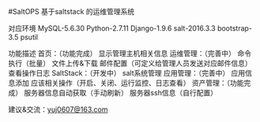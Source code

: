#SaltOPS
基于saltstack 的运维管理系统

对应环境
MySQL-5.6.30
Python-2.7.11
Django-1.9.6
salt-2016.3.3
bootstrap-3.5
psutil

功能描述
首页：（功能完成）
	显示管理主机相关信息
运维管理：（完善中）
	命令执行（批量）
	文件上传&下载
	邮件配置（可定义给管理人员发送对应邮件信息）
	查看操作日志
SaltStack：（开发中）
	salt系统管理
应用管理：（完善中）
	应用信息添加
	应该相关操作（开启、关闭、运行监控、日志查看）
资产管理：（功能完成）
	服务器信息自动获取（手动刷新）
	服务器ssh信息（自行配置）
	

建议&交流：yuj0607@163.com
